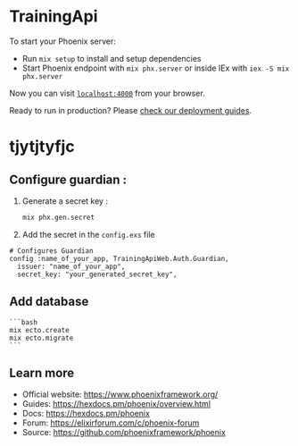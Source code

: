 # TrainingApi

To start your Phoenix server:

  * Run `mix setup` to install and setup dependencies
  * Start Phoenix endpoint with `mix phx.server` or inside IEx with `iex -S mix phx.server`

Now you can visit [`localhost:4000`](http://localhost:4000) from your browser.

Ready to run in production? Please [check our deployment guides](https://hexdocs.pm/phoenix/deployment.html).
# tjytjtyfjc

## Configure guardian :
1. Generate a secret key : 
    ```bash
    mix phx.gen.secret
    ```
2. Add the secret in the `config.exs` file 
```
# Configures Guardian
config :name_of_your_app, TrainingApiWeb.Auth.Guardian,
  issuer: "name_of_your_app",
  secret_key: "your_generated_secret_key",
```
 

## Add database

    ```bash
    mix ecto.create
    mix ecto.migrate
    ```

## 

## Learn more

  * Official website: https://www.phoenixframework.org/
  * Guides: https://hexdocs.pm/phoenix/overview.html
  * Docs: https://hexdocs.pm/phoenix
  * Forum: https://elixirforum.com/c/phoenix-forum
  * Source: https://github.com/phoenixframework/phoenix
